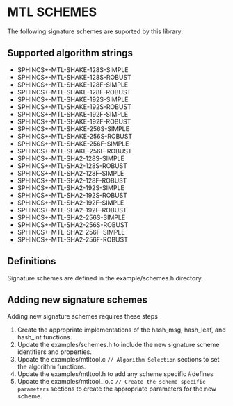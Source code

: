 # MTL SCHEMES
The following signature schemes are suported by this library:

## Supported algorithm strings
* SPHINCS+-MTL-SHAKE-128S-SIMPLE
* SPHINCS+-MTL-SHAKE-128S-ROBUST
* SPHINCS+-MTL-SHAKE-128F-SIMPLE
* SPHINCS+-MTL-SHAKE-128F-ROBUST
* SPHINCS+-MTL-SHAKE-192S-SIMPLE
* SPHINCS+-MTL-SHAKE-192S-ROBUST
* SPHINCS+-MTL-SHAKE-192F-SIMPLE
* SPHINCS+-MTL-SHAKE-192F-ROBUST
* SPHINCS+-MTL-SHAKE-256S-SIMPLE
* SPHINCS+-MTL-SHAKE-256S-ROBUST
* SPHINCS+-MTL-SHAKE-256F-SIMPLE
* SPHINCS+-MTL-SHAKE-256F-ROBUST
* SPHINCS+-MTL-SHA2-128S-SIMPLE
* SPHINCS+-MTL-SHA2-128S-ROBUST
* SPHINCS+-MTL-SHA2-128F-SIMPLE
* SPHINCS+-MTL-SHA2-128F-ROBUST
* SPHINCS+-MTL-SHA2-192S-SIMPLE
* SPHINCS+-MTL-SHA2-192S-ROBUST
* SPHINCS+-MTL-SHA2-192F-SIMPLE
* SPHINCS+-MTL-SHA2-192F-ROBUST
* SPHINCS+-MTL-SHA2-256S-SIMPLE
* SPHINCS+-MTL-SHA2-256S-ROBUST
* SPHINCS+-MTL-SHA2-256F-SIMPLE
* SPHINCS+-MTL-SHA2-256F-ROBUST

## Definitions
Signature schemes are defined in the example/schemes.h directory.

## Adding new signature schemes
Adding new signature schemes requires these steps
1. Create the appropriate implementations of the hash_msg, hash_leaf, and hash_int functions.
2. Update the examples/schemes.h to include the new signature scheme identifiers and properties.
3. Update the examples/mtltool.c `// Algorithm Selection` sections to set the algorithm functions.
4. Update the examples/mtltool.h to add any scheme specific #defines
5. Update the examples/mtltool_io.c `// Create the scheme specific parameters` sections to create the appropriate parameters for the new scheme.
